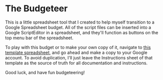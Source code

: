 # The Budgeteer

This is a little spreadsheet tool that I created to help myself transition to a Google Spreadsheet budget. All of the script files can be inserted into a Google ScriptEditor in a spreadsheet, and they'll function as buttons on the top menu bar of the spreadsheet.

To play with this budget or to make your own copy of it, navigate to [this template spreadsheet](https://docs.google.com/spreadsheets/d/1WL3jrNnAkKRrdOqyNyWQoGA-kMxs9ndQQkAFRu2XQWA/edit?usp=sharing), and go ahead and make a copy to your Google account. To avoid duplication, I'll just leave the Instructions sheet of that template as the source of truth for all documentation and instructions.

Good luck, and have fun budgeteering!
